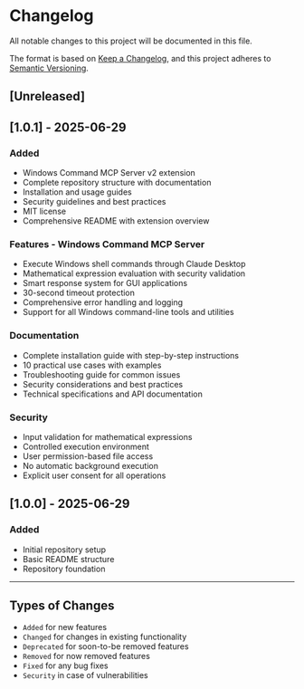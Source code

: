 # Changelog

All notable changes to this project will be documented in this file.

The format is based on [Keep a Changelog](https://keepachangelog.com/en/1.0.0/),
and this project adheres to [Semantic Versioning](https://semver.org/spec/v2.0.0.html).

## [Unreleased]

## [1.0.1] - 2025-06-29

### Added
- Windows Command MCP Server v2 extension
- Complete repository structure with documentation
- Installation and usage guides
- Security guidelines and best practices
- MIT license
- Comprehensive README with extension overview

### Features - Windows Command MCP Server
- Execute Windows shell commands through Claude Desktop
- Mathematical expression evaluation with security validation
- Smart response system for GUI applications
- 30-second timeout protection
- Comprehensive error handling and logging
- Support for all Windows command-line tools and utilities

### Documentation
- Complete installation guide with step-by-step instructions
- 10 practical use cases with examples
- Troubleshooting guide for common issues
- Security considerations and best practices
- Technical specifications and API documentation

### Security
- Input validation for mathematical expressions
- Controlled execution environment
- User permission-based file access
- No automatic background execution
- Explicit user consent for all operations

## [1.0.0] - 2025-06-29

### Added
- Initial repository setup
- Basic README structure
- Repository foundation

---

## Types of Changes
- `Added` for new features
- `Changed` for changes in existing functionality
- `Deprecated` for soon-to-be removed features
- `Removed` for now removed features
- `Fixed` for any bug fixes
- `Security` in case of vulnerabilities
